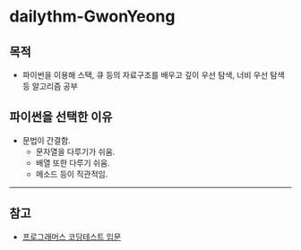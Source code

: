 # dailythm-GwonYeong

## 목적

-   파이썬을 이용해 스택, 큐 등의 자료구조를 배우고 깊이 우선 탐색, 너비 우선 탐색 등 알고리즘 공부

## 파이썬을 선택한 이유

-   문법이 간결함.
    -   문자열을 다루기가 쉬움.
    -   배열 또한 다루기 쉬움.
    -   메소드 등이 직관적임.

---

## 참고

-   [프로그래머스 코딩테스트 입문](https://school.programmers.co.kr/learn/challenges/beginner?order=acceptance_desc)
